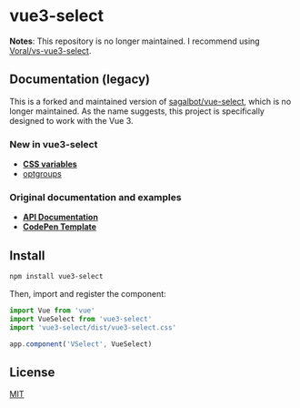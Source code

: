 # vue3-select


**Notes**: This repository is no longer maintained. I recommend using [Voral/vs-vue3-select](https://github.com/Voral/vs-vue3-select).



## Documentation (legacy)

This is a forked and maintained version of
[sagalbot/vue-select](https://github.com/sagalbot/vue-select), which is no
longer maintained. As the name suggests, this project is specifically designed
to work with the Vue 3.


### New in vue3-select

- **[CSS variables](https://github.com/howard-tzw/vue3-select/blob/main/src/css/global/variables.css)**
- [optgroups](https://github.com/howard-tzw/vue3-select/blob/main/docs/api/props.md#options)

### Original documentation and examples

- **[API Documentation](https://vue-select.org)**
- **[CodePen Template](http://codepen.io/sagalbot/pen/NpwrQO)**

## Install

```bash
npm install vue3-select
```

Then, import and register the component:

```js
import Vue from 'vue'
import VueSelect from 'vue3-select'
import 'vue3-select/dist/vue3-select.css'

app.component('VSelect', VueSelect)
```

## License

[MIT](https://github.com/howard-tzw/vue3-select/blob/main/LICENSE.md)
